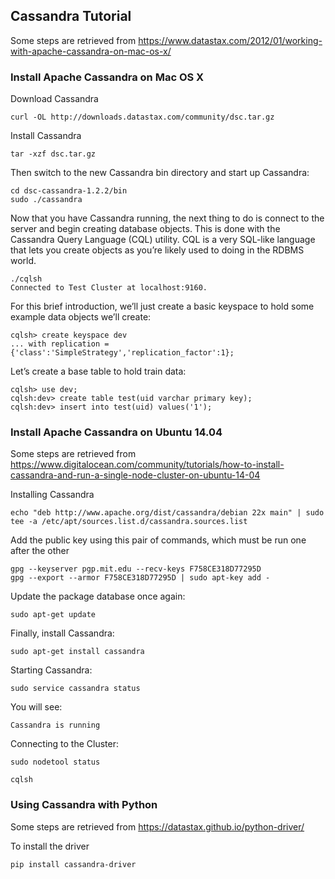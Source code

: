 
## Cassandra Tutorial


Some steps are retrieved from <https://www.datastax.com/2012/01/working-with-apache-cassandra-on-mac-os-x/>

### Install Apache Cassandra on Mac OS X

Download Cassandra

    curl -OL http://downloads.datastax.com/community/dsc.tar.gz
    
 
Install Cassandra

    tar -xzf dsc.tar.gz
    
Then switch to the new Cassandra bin directory and start up Cassandra:

    cd dsc-cassandra-1.2.2/bin
    sudo ./cassandra
    
Now that you have Cassandra running, the next thing to do is connect to the server and begin creating database objects. 
This is done with the Cassandra Query Language (CQL) utility. CQL is a very SQL-like language that lets you create objects 
as you’re likely used to doing in the RDBMS world.

    ./cqlsh
    Connected to Test Cluster at localhost:9160.
    
For this brief introduction, we’ll just create a basic keyspace to hold some example data objects we’ll create:

    cqlsh> create keyspace dev
    ... with replication = {'class':'SimpleStrategy','replication_factor':1};
    
Let’s create a base table to hold train data:

    cqlsh> use dev;
    cqlsh:dev> create table test(uid varchar primary key); 
    cqlsh:dev> insert into test(uid) values('1');

### Install Apache Cassandra on Ubuntu 14.04
Some steps are retrieved from <https://www.digitalocean.com/community/tutorials/how-to-install-cassandra-and-run-a-single-node-cluster-on-ubuntu-14-04>

Installing Cassandra

    echo "deb http://www.apache.org/dist/cassandra/debian 22x main" | sudo tee -a /etc/apt/sources.list.d/cassandra.sources.list

Add the public key using this pair of commands, which must be run one after the other
    
    gpg --keyserver pgp.mit.edu --recv-keys F758CE318D77295D
    gpg --export --armor F758CE318D77295D | sudo apt-key add -
    
Update the package database once again:
 
    sudo apt-get update

Finally, install Cassandra:

    sudo apt-get install cassandra
    
Starting Cassandra:
        
    sudo service cassandra status
    
 You will see:
    
    Cassandra is running
    
Connecting to the Cluster:

    sudo nodetool status
    
    cqlsh

### Using Cassandra with Python

Some steps are retrieved from <https://datastax.github.io/python-driver/>

To install the driver

    pip install cassandra-driver
    
   
